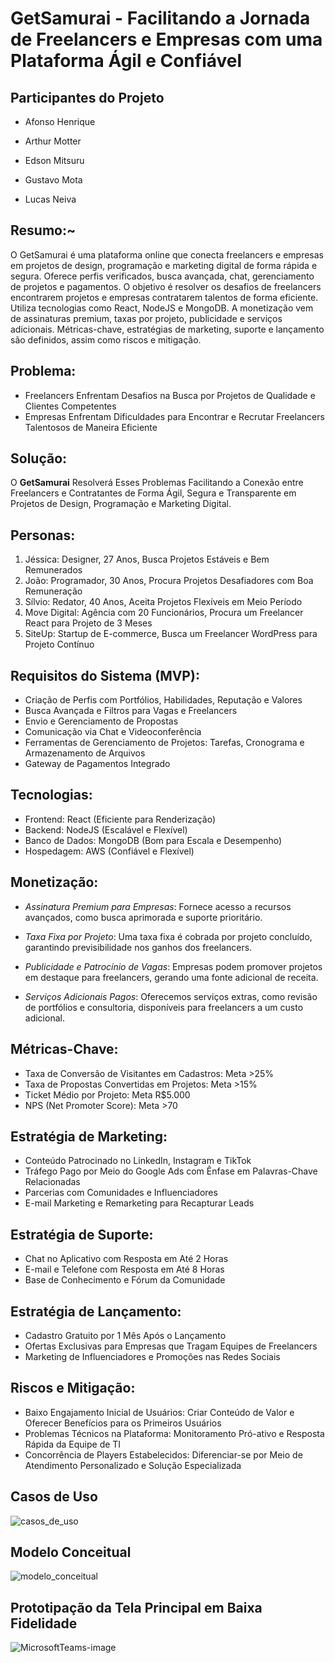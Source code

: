 # GetSamurai - Facilitando a Jornada de Freelancers e Empresas com uma Plataforma Ágil e Confiável

## Participantes do Projeto

- Afonso Henrique

- Arthur Motter

- Edson Mitsuru

- Gustavo Mota

- Lucas Neiva

## Resumo:~

  O GetSamurai é uma plataforma online que conecta freelancers e empresas em projetos de design, programação e marketing digital de forma rápida e segura. Oferece perfis verificados, busca avançada, chat, gerenciamento de projetos e pagamentos. O objetivo é resolver os desafios de freelancers encontrarem projetos e empresas contratarem talentos de forma eficiente. Utiliza tecnologias como React, NodeJS e MongoDB. A monetização vem de assinaturas premium, taxas por projeto, publicidade e serviços adicionais. Métricas-chave, estratégias de marketing, suporte e lançamento são definidos, assim como riscos e mitigação.

## Problema:

- Freelancers Enfrentam Desafios na Busca por Projetos de Qualidade e Clientes Competentes
- Empresas Enfrentam Dificuldades para Encontrar e Recrutar Freelancers Talentosos de Maneira Eficiente

## Solução:

O **GetSamurai** Resolverá Esses Problemas Facilitando a Conexão entre Freelancers e Contratantes de Forma Ágil, Segura e Transparente em Projetos de Design, Programação e Marketing Digital.

## Personas:

1. Jéssica: Designer, 27 Anos, Busca Projetos Estáveis e Bem Remunerados
2. João: Programador, 30 Anos, Procura Projetos Desafiadores com Boa Remuneração
3. Sílvio: Redator, 40 Anos, Aceita Projetos Flexíveis em Meio Período
4. Move Digital: Agência com 20 Funcionários, Procura um Freelancer React para Projeto de 3 Meses
5. SiteUp: Startup de E-commerce, Busca um Freelancer WordPress para Projeto Contínuo

## Requisitos do Sistema (MVP):

- Criação de Perfis com Portfólios, Habilidades, Reputação e Valores
- Busca Avançada e Filtros para Vagas e Freelancers
- Envio e Gerenciamento de Propostas
- Comunicação via Chat e Videoconferência
- Ferramentas de Gerenciamento de Projetos: Tarefas, Cronograma e Armazenamento de Arquivos
- Gateway de Pagamentos Integrado

## Tecnologias:

- Frontend: React (Eficiente para Renderização)
- Backend: NodeJS (Escalável e Flexível)
- Banco de Dados: MongoDB (Bom para Escala e Desempenho)
- Hospedagem: AWS (Confiável e Flexível)

## Monetização:

 - *Assinatura Premium para Empresas*: Fornece acesso a recursos avançados, como busca aprimorada e suporte prioritário.

 - *Taxa Fixa por Projeto*: Uma taxa fixa é cobrada por projeto concluído, garantindo previsibilidade nos ganhos dos freelancers.

 - *Publicidade e Patrocínio de Vagas*: Empresas podem promover projetos em destaque para freelancers, gerando uma fonte adicional de receita.

 - *Serviços Adicionais Pagos*: Oferecemos serviços extras, como revisão de portfólios e consultoria, disponíveis para freelancers a um custo adicional.

## Métricas-Chave:

- Taxa de Conversão de Visitantes em Cadastros: Meta >25%
- Taxa de Propostas Convertidas em Projetos: Meta >15%
- Ticket Médio por Projeto: Meta R$5.000
- NPS (Net Promoter Score): Meta >70

## Estratégia de Marketing:

- Conteúdo Patrocinado no LinkedIn, Instagram e TikTok
- Tráfego Pago por Meio do Google Ads com Ênfase em Palavras-Chave Relacionadas
- Parcerias com Comunidades e Influenciadores
- E-mail Marketing e Remarketing para Recapturar Leads

## Estratégia de Suporte:

- Chat no Aplicativo com Resposta em Até 2 Horas
- E-mail e Telefone com Resposta em Até 8 Horas
- Base de Conhecimento e Fórum da Comunidade

## Estratégia de Lançamento:

- Cadastro Gratuito por 1 Mês Após o Lançamento
- Ofertas Exclusivas para Empresas que Tragam Equipes de Freelancers
- Marketing de Influenciadores e Promoções nas Redes Sociais

## Riscos e Mitigação:

- Baixo Engajamento Inicial de Usuários: Criar Conteúdo de Valor e Oferecer Benefícios para os Primeiros Usuários
- Problemas Técnicos na Plataforma: Monitoramento Pró-ativo e Resposta Rápida da Equipe de TI
- Concorrência de Players Estabelecidos: Diferenciar-se por Meio de Atendimento Personalizado e Solução Especializada

## Casos de Uso
![casos_de_uso](https://github.com/lucasneiva/Eng-Software-II/assets/112989505/67f77646-0fe8-4be4-abc6-21ebad4112ed)

## Modelo Conceitual

![modelo_conceitual](https://github.com/lucasneiva/Eng-Software-II/assets/112989505/c7355fd0-7157-4289-8b02-41c79dca5193)

## Prototipação da Tela Principal em Baixa Fidelidade
![MicrosoftTeams-image](https://github.com/lucasneiva/Eng-Software-II/assets/112989505/d0578b62-80a9-4bd7-8ec3-005e810abc35)



